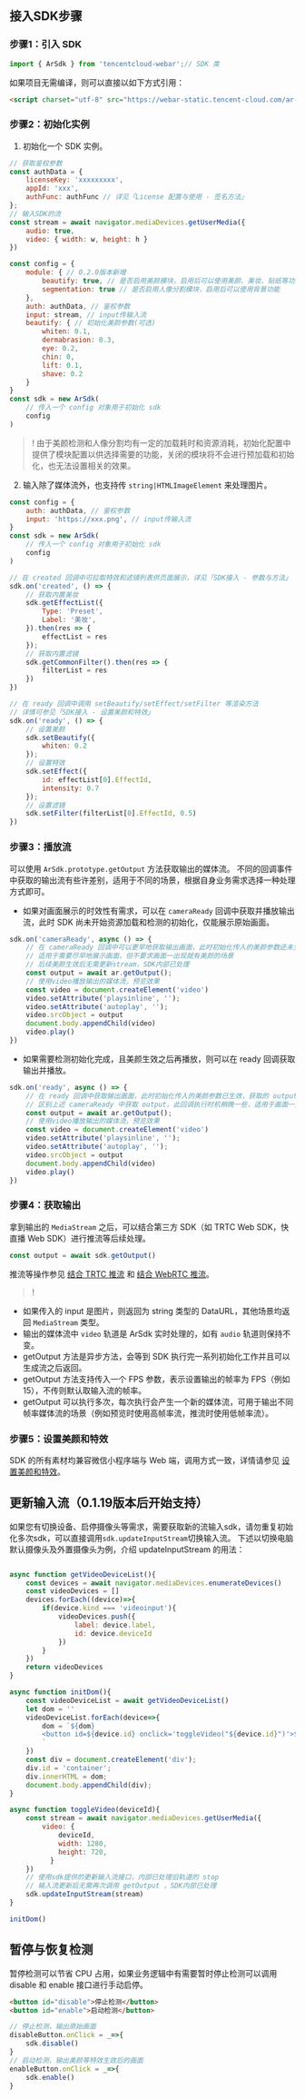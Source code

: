 ## 接入SDK步骤
[](id:step1)
### 步骤1：引入 SDK
```javascript
import { ArSdk } from 'tencentcloud-webar';// SDK 类
```
如果项目无需编译，则可以直接以如下方式引用：
```html
<script charset="utf-8" src="https://webar-static.tencent-cloud.com/ar-sdk/resources/latest/webar-sdk.umd.js"></script>
```

[](id:step2)
### 步骤2：初始化实例
1. 初始化一个 SDK 实例。
```javascript
// 获取鉴权参数
const authData = {
	licenseKey: 'xxxxxxxxx',
	appId: 'xxx',
	authFunc: authFunc // 详见「License 配置与使用 - 签名方法」
};
// 输入SDK的流
const stream = await navigator.mediaDevices.getUserMedia({
	audio: true,
	video: { width: w, height: h }
})

const config = {
    module: { // 0.2.0版本新增
		beautify: true, // 是否启用美颜模块，启用后可以使用美颜、美妆、贴纸等功能
		segmentation: true // 是否启用人像分割模块，启用后可以使用背景功能
	},
	auth: authData, // 鉴权参数
    input: stream, // input传输入流
	beautify: { // 初始化美颜参数(可选)
		whiten: 0.1,
		dermabrasion: 0.3,
		eye: 0.2,
		chin: 0,
		lift: 0.1,
		shave: 0.2
	}
}
const sdk = new ArSdk(
	// 传入一个 config 对象用于初始化 sdk
	config
)
```
>! 由于美颜检测和人像分割均有一定的加载耗时和资源消耗，初始化配置中提供了模块配置以供选择需要的功能，关闭的模块将不会进行预加载和初始化，也无法设置相关的效果。

2. 输入除了媒体流外，也支持传 `string|HTMLImageElement` 来处理图片。
```javascript
const config = {
	auth: authData, // 鉴权参数
    input: 'https://xxx.png', // input传输入流
}
const sdk = new ArSdk(
	// 传入一个 config 对象用于初始化 sdk
	config
)

// 在 created 回调中可拉取特效和滤镜列表供页面展示，详见「SDK接入 - 参数与方法」
sdk.on('created', () => {
    // 获取内置美妆
    sdk.getEffectList({
        Type: 'Preset',
        Label: '美妆',
    }).then(res => {
        effectList = res
    });
    // 获取内置滤镜
    sdk.getCommonFilter().then(res => {
        filterList = res
    })
})

// 在 ready 回调中调用 setBeautify/setEffect/setFilter 等渲染方法
// 详情可参见「SDK接入 - 设置美颜和特效」
sdk.on('ready', () => {
    // 设置美颜
    sdk.setBeautify({
        whiten: 0.2
    });
    // 设置特效
    sdk.setEffect({
        id: effectList[0].EffectId,
        intensity: 0.7
    });
    // 设置滤镜
    sdk.setFilter(filterList[0].EffectId, 0.5)
})
```

[](id:step3)
### 步骤3：播放流
可以使用 `ArSdk.prototype.getOutput` 方法获取输出的媒体流。
不同的回调事件中获取的输出流有些许差别，适用于不同的场景，根据自身业务需求选择一种处理方式即可。

- 如果对画面展示的时效性有需求，可以在 `cameraReady` 回调中获取并播放输出流，此时 SDK 尚未开始资源加载和检测的初始化，仅能展示原始画面。
```javascript
sdk.on('cameraReady', async () => {
	// 在 cameraReady 回调中可以更早地获取输出画面，此时初始化传入的美颜参数还未生效，同输入画面
	// 适用于需要尽早地展示画面，但不要求画面一出现就有美颜的场景
	// 后续美颜生效后无需更新stream，SDK内部已处理
	const output = await ar.getOutput();
    // 使用video播放输出的媒体流，预览效果
	const video = document.createElement('video')
    video.setAttribute('playsinline', '');
    video.setAttribute('autoplay', '');
    video.srcObject = output
    document.body.appendChild(video)
    video.play()
})
```
- 如果需要检测初始化完成，且美颜生效之后再播放，则可以在 ready 回调获取输出并播放。
```javascript
sdk.on('ready', async () => {
    // 在 ready 回调中获取输出画面，此时初始化传入的美颜参数已生效，获取的 output stream 已带美颜效果
	// 区别上述 cameraReady 中获取 output，此回调执行时机稍晚一些，适用于画面一展示就要有美颜的场景，但不要求尽早地展示画面的场景
	const output = await ar.getOutput();
    // 使用video播放输出的媒体流，预览效果
    const video = document.createElement('video')
    video.setAttribute('playsinline', '');
    video.setAttribute('autoplay', '');
    video.srcObject = output
    document.body.appendChild(video)
    video.play()
})
```

[](id:step4)
### 步骤4：获取输出
拿到输出的 `MediaStream` 之后，可以结合第三方 SDK（如 TRTC Web SDK，快直播 Web SDK）进行推流等后续处理。
```javascript
const output = await sdk.getOutput()
```
推流等操作参见 [结合 TRTC 推流](https://cloud.tencent.com/document/product/616/71374) 和 [结合 WebRTC 推流](https://cloud.tencent.com/document/product/616/71373)。

>!
- 如果传入的 input 是图片，则返回为 string 类型的 DataURL，其他场景均返回 `MediaStream` 类型。
- 输出的媒体流中 `video` 轨道是 ArSdk 实时处理的，如有 `audio` 轨道则保持不变。
- getOutput 方法是异步方法，会等到 SDK 执行完一系列初始化工作并且可以生成流之后返回。
- getOutput 方法支持传入一个 FPS 参数，表示设置输出的帧率为 FPS（例如15），不传则默认取输入流的帧率。
- getOutput 可以执行多次，每次执行会产生一个新的媒体流，可用于输出不同帧率媒体流的场景（例如预览时使用高帧率流，推流时使用低帧率流）。

[](id:step5)
### 步骤5：设置美颜和特效
SDK 的所有素材均兼容微信小程序端与 Web 端，调用方式一致，详情请参见 [设置美颜和特效](https://cloud.tencent.com/document/product/616/75680)。

## 更新输入流（0.1.19版本后开始支持）
如果您有切换设备、启停摄像头等需求，需要获取新的流输入sdk，请勿重复初始化多次sdk，可以直接调用`sdk.updateInputStream`切换输入流。
下述以切换电脑默认摄像头及外置摄像头为例，介绍 updateInputStream 的用法：

```javascript

async function getVideoDeviceList(){
    const devices = await navigator.mediaDevices.enumerateDevices()
    const videoDevices = []
    devices.forEach((device)=>{
        if(device.kind === 'videoinput'){
            videoDevices.push({
                label: device.label,
                id: device.deviceId
            })
        }
    })
    return videoDevices
}

async function initDom(){
    const videoDeviceList = await getVideoDeviceList()
    let dom = ''
    videoDeviceList.forEach(device=>{
        dom = `${dom}
        <button id=${device.id} onclick='toggleVideo("${device.id}")'>${device.label}<nbutton>
        `
    })
    const div = document.createElement('div');
    div.id = 'container';
    div.innerHTML = dom;
    document.body.appendChild(div);
}

async function toggleVideo(deviceId){
    const stream = await navigator.mediaDevices.getUserMedia({
        video: {
            deviceId,
            width: 1280,
            height: 720,
          }
    })
	// 使用sdk提供的更新输入流接口，内部已处理旧轨道的 stop
	// 输入流更新后无需再次调用 getOutput ，SDK内部已处理
    sdk.updateInputStream(stream) 
}

initDom()

```

## 暂停与恢复检测
暂停检测可以节省 CPU 占用，如果业务逻辑中有需要暂时停止检测可以调用 disable 和 enable 接口进行手动启停。
```html
<button id="disable">停止检测</button>
<button id="enable">启动检测</button>
```
```javascript
// 停止检测，输出原始画面
disableButton.onClick = _=>{
    sdk.disable()
}
// 启动检测，输出美颜等特效生效后的画面
enableButton.onClick = _=>{
    sdk.enable()
}
```
